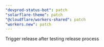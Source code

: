 ```yaml
---
"devprod-status-bot": patch
"solarflare-theme": patch
"@cloudflare/workers-shared": patch
"workers.new": patch
---
```


Trigger release after testing release process
